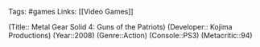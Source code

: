 Tags: #games
Links: [[Video Games]]

(Title:: Metal Gear Solid 4: Guns of the Patriots)
(Developer:: Kojima Productions)
(Year::2008)
(Genre::Action)
(Console::PS3)
(Metacritic::94)








